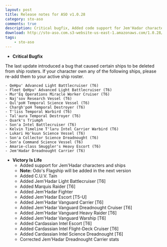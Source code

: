 ```yaml
---
layout: post
title: Release notes for ASO v1.0.28
category: sto-aso
comments: true
description: Critical bugfix, Added code support for Jem'Hadar characters and ships, Added Victory is Life ships
download: http://sto-aso.com.s3-website-us-east-1.amazonaws.com/1.0.28/sto-aso.zip
tags:
    - sto-aso
---
```


 - **Critical Bugfix**
 
 The last update introduced a bug that caused certain ships to be deleted from ship rosters. If your character own any of the following ships, please re-add them to your active ship roster.

    - QeHpu' Advanced Light Battlecruiser (T6)
    - Fleet QeHpu' Advanced Light Battlecruiser (T6)
    - Mur'Eq Operations Miracle Worker Cruiser (T6)
    - Naj'sov Research Vessel (T6)
    - Qul'poH Temporal Science Vessel (T6)
    - Chargh'poH Temporal Destroyer (T6)
    - T'liss Temporal Warbird (T6)
    - Tal'aura Temporal Destroyer (T6)
    - Quark's Triumph
    - Son'a Intel Battlecruiser (T6)
    - Kelvin Timeline T'laru Intel Carrier Warbird (T6)
    - Lukari Ho'kuun Science Vessel (T6)
    - Son'a Collector Science Dreadnought (T6)
    - Son'a Command Science Vessel (T6)
    - Amarie-class Smuggler's Heavy Escort (T6)
    - Jem'Hadar Dreadnought Carrier (T6)

 - **Victory Is Life**
    - Added support for Jem'Hadar characters and ships
    - **Note:** Odo's Flagship will be added in the next version
    - Added C.U.V. Tain
    - Added Jem'Hadar Light Battlecruiser [T6]
    - Added Marquis Raider [T6]
    - Added Jem'Hadar Fighter
    - Added Jem'Hadar Escort [T5-U]
    - Added Jem'Hadar Vanguard Carrier [T6]
    - Added Jem'Hadar Vanguard Dreadnought Cruiser [T6]
    - Added Jem'Hadar Vanguard Heavy Raider [T6]
    - Added Jem'Hadar Vanguard Warship [T6]
    - Added Cardassian Intel Escort [T6]
    - Added Cardassian Intel Flight-Deck Cruiser [T6]
    - Added Cardassian Intel Science Dreadnought [T6]
	- Corrected Jem'Hadar Dreadnought Carrier stats

